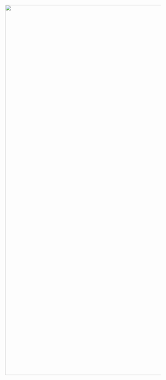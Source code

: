 <html>
<head>
  
</head>
<body>

<p align="center">
  <img width="1200" height="1200" src="https://ffwallpaper.com/wallup/maze/maze-12.jpg">
</p>

</body>
</html>
